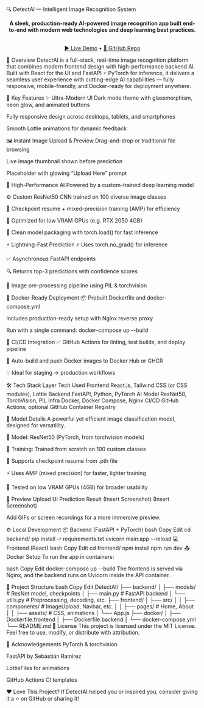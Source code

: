 🔍 DetectAI — Intelligent Image Recognition System
<p align="center"> <b>A sleek, production-ready AI-powered image recognition app built end-to-end with modern web technologies and deep learning best practices.</b><br><br> </p> <p align="center"> <a href="https://your-demo-link.com">▶️ Live Demo</a> • <a href="https://github.com/your-user/detectai">📂 GitHub Repo</a> </p>
🚀 Overview
DetectAI is a full-stack, real-time image recognition platform that combines modern frontend design with high-performance backend AI. Built with React for the UI and FastAPI + PyTorch for inference, it delivers a seamless user experience with cutting-edge AI capabilities — fully responsive, mobile-friendly, and Docker-ready for deployment anywhere.

🌟 Key Features
✨ Ultra-Modern UI
Dark mode theme with glassmorphism, neon glow, and animated buttons

Fully responsive design across desktops, tablets, and smartphones

Smooth Lottie animations for dynamic feedback

🖼️ Instant Image Upload & Preview
Drag-and-drop or traditional file browsing

Live image thumbnail shown before prediction

Placeholder with glowing “Upload Here” prompt

🤖 High-Performance AI
Powered by a custom-trained deep learning model

⚙️ Custom ResNet50 CNN trained on 100 diverse image classes

🧠 Checkpoint resume + mixed-precision training (AMP) for efficiency

🧊 Optimized for low VRAM GPUs (e.g. RTX 2050 4GB)

🧪 Clean model packaging with torch.load() for fast inference

⚡ Lightning-Fast Prediction
⚡ Uses torch.no_grad() for inference

✅ Asynchronous FastAPI endpoints

🔍 Returns top-3 predictions with confidence scores

🔄 Image pre-processing pipeline using PIL & torchvision

🐳 Docker-Ready Deployment
📦 Prebuilt Dockerfile and docker-compose.yml

Includes production-ready setup with Nginx reverse proxy

Run with a single command: docker-compose up --build

🔄 CI/CD Integration
✅ GitHub Actions for linting, test builds, and deploy pipeline

🐳 Auto-build and push Docker images to Docker Hub or GHCR

💡 Ideal for staging → production workflows

🛠️ Tech Stack
Layer	Tech Used
Frontend	React.js, Tailwind CSS (or CSS modules), Lottie
Backend	FastAPI, Python, PyTorch
AI Model	ResNet50, TorchVision, PIL
Infra	Docker, Docker Compose, Nginx
CI/CD	GitHub Actions, optional GitHub Container Registry

🧠 Model Details
A powerful yet efficient image classification model, designed for versatility.

🧩 Model: ResNet50 (PyTorch, from torchvision models)

🧠 Training: Trained from scratch on 100 custom classes

🔁 Supports checkpoint resume from .pth file

⚡ Uses AMP (mixed precision) for faster, lighter training

🧊 Tested on low VRAM GPUs (4GB) for broader usability

📸 Preview
Upload UI	Prediction Result
(Insert Screenshot)	(Insert Screenshot)

Add GIFs or screen recordings for a more immersive preview.

⚙️ Local Development
📦 Backend (FastAPI + PyTorch)
bash
Copy
Edit
cd backend/
pip install -r requirements.txt
uvicorn main:app --reload
💻 Frontend (React)
bash
Copy
Edit
cd frontend/
npm install
npm run dev
📤 Docker Setup
To run the app in containers:

bash
Copy
Edit
docker-compose up --build
The frontend is served via Nginx, and the backend runs on Uvicorn inside the API container.

📁 Project Structure
bash
Copy
Edit
DetectAI/
├── backend/
│   ├── models/            # ResNet model, checkpoints
│   ├── main.py            # FastAPI backend
│   └── utils.py           # Preprocessing, decoding, etc.
├── frontend/
│   ├── src/
│   │   ├── components/    # ImageUpload, Navbar, etc.
│   │   ├── pages/         # Home, About
│   │   ├── assets/        # CSS, animations
│   └── App.js
├── docker/
│   ├── Dockerfile.frontend
│   ├── Dockerfile.backend
│   └── docker-compose.yml
└── README.md
📜 License
This project is licensed under the MIT License.
Feel free to use, modify, or distribute with attribution.

💬 Acknowledgements
PyTorch & torchvision

FastAPI by Sebastián Ramírez

LottieFiles for animations

GitHub Actions CI templates

❤️ Love This Project?
If DetectAI helped you or inspired you, consider giving it a ⭐ on GitHub or sharing it!
